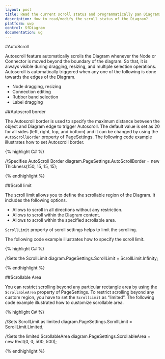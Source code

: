```yaml
---
layout: post
title: Read the current scroll status and programmatically pan Diagrams.
description: How to read/modify the scroll status of the Diagram?
platform: uwp
control: SfDiagram
documentation: ug
---
```


#AutoScroll

Autoscroll feature automatically scrolls the Diagram whenever the Node or Connector is moved beyond the boundary of the diagram. So that, it is always visible during dragging, resizing, and multiple selection operations. Autoscroll is automatically triggered when any one of the following is done towards the edges of the Diagram.

* Node dragging, resizing
* Connection editing
* Rubber band selection
* Label dragging

##Autoscroll border

The Autoscroll border is used to specify the maximum distance between the object and Diagram edge to trigger Autoscroll. The default value is set as 20 for all sides (left, right, top, and bottom) and it can be changed by using the `AutoScrollBorder` property of PageSettings. The following code example illustrates how to set Autoscroll border.

{% highlight C# %}

//Specifies AutoScroll Border
diagram.PageSettings.AutoScrollBorder = new Thickness(150, 15, 15, 15);

{% endhighlight %}

##Scroll limit

The scroll limit allows you to define the scrollable region of the Diagram. It includes the following options.

* Allows to scroll in all directions without any restriction.
* Allows to scroll within the Diagram content.
* Allows to scroll within the specified scrollable area.

`ScrollLimit` property of scroll settings helps to limit the scrolling.

The following code example illustrates how to specify the scroll limit.

{% highlight C# %}

//Sets the ScrollLimit
diagram.PageSettings.ScrollLimit = ScrollLimit.Infinity;

{% endhighlight %}

##Scrollable Area

You can restrict scrolling beyond any particular rectangle area by using the `ScrollableArea` property of PageSettings. To restrict scrolling beyond any custom region, you have to set the `ScrollLimit` as “limited”. The following code example illustrated how to customize scrollable area.

{% highlight C# %}

//Sets ScrollLimit as limited
diagram.PageSettings.ScrollLimit = ScrollLimit.Limited;

//Sets the limited ScrollableArea
diagram.PageSettings.ScrollableArea = new Rect(0, 0, 500, 500);

{% endhighlight %}

